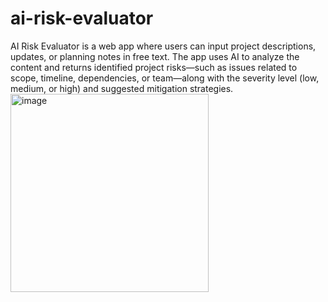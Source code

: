 # ai-risk-evaluator
AI Risk Evaluator is a web app where users can input project descriptions, updates, or planning notes in free text. The app uses AI to analyze the content and returns identified project risks—such as issues related to scope, timeline, dependencies, or team—along with the severity level (low, medium, or high) and suggested mitigation strategies.
<img width="317" alt="image" src="https://github.com/user-attachments/assets/fa1f1532-29b4-4165-b4b5-5c473c12d004" />
